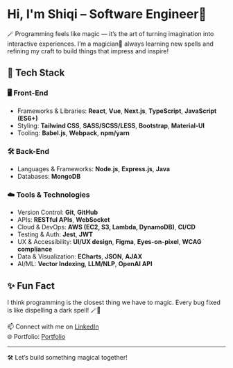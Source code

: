 # Hi, I'm Shiqi – Software Engineer👋

🪄 Programming feels like magic — it’s the art of turning imagination into interactive experiences. I’m a magician🧙 always learning new spells and refining my craft to build things that impress and inspire!

## 🔧 Tech Stack

### 🖥️ Front-End
- Frameworks & Libraries: **React**, **Vue**, **Next.js**,  **TypeScript**, **JavaScript (ES6+)**
- Styling: **Tailwind CSS**, **SASS/SCSS/LESS**, **Bootstrap**, **Material-UI**
- Tooling: **Babel.js**, **Webpack**, **npm/yarn**

### 🛠️ Back-End
- Languages & Frameworks: **Node.js**, **Express.js**, **Java**
- Databases: **MongoDB**

### ☁️ Tools & Technologies
- Version Control: **Git**, **GitHub**
- APIs: **RESTful APIs**, **WebSocket**
- Cloud & DevOps: **AWS (EC2, S3, Lambda, DynamoDB)**, **CI/CD**
- Testing & Auth: **Jest**, **JWT**
- UX & Accessibility: **UI/UX design**, **Figma**, **Eyes-on-pixel**, **WCAG compliance**
- Data & Visualization: **ECharts**, **JSON**, **AJAX**
- AI/ML: **Vector Indexing**, **LLM/NLP**, **OpenAI API**

## ✨ Fun Fact
I think programming is the closest thing we have to magic. Every bug fixed is like dispelling a dark spell! 🪄🐞

📫 Connect with me on [LinkedIn](https://www.linkedin.com/in/shiqi-pang/)  
🌐 Portfolio: [Portfolio](https://shiqip.github.io/portfolio/)  

---
🛠️ Let’s build something magical together!
